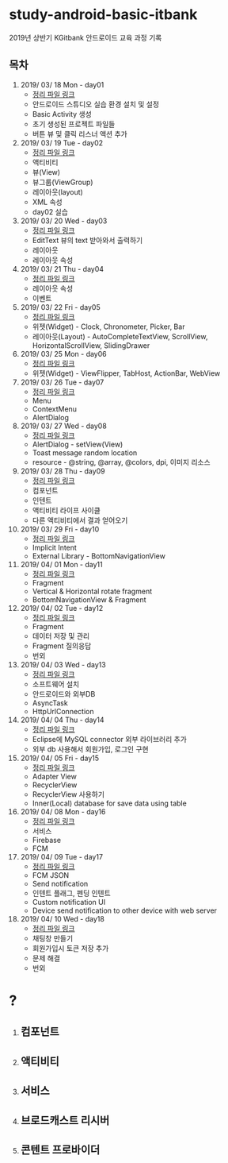 # study-android-basic-itbank
2019년 상반기 KGitbank 안드로이드 교육 과정 기록

## 목차
1. 2019/ 03/ 18 Mon - day01
   * [정리 파일 링크](https://github.com/pby2017/study-android-basic-itbank/blob/master/README_detail/20190318Mon.md)
   * 안드로이드 스튜디오 실습 환경 설치 및 설정
   * Basic Activity 생성
   * 초기 생성된 프로젝트 파일들
   * 버튼 뷰 및 클릭 리스너 액션 추가
2. 2019/ 03/ 19 Tue - day02
   * [정리 파일 링크](https://github.com/pby2017/study-android-basic-itbank/blob/master/README_detail/20190319Tue.md)
   * 액티비티
   * 뷰(View)
   * 뷰그룹(ViewGroup)
   * 레이아웃(layout)
   * XML 속성
   * day02 실습
3. 2019/ 03/ 20 Wed - day03
   * [정리 파일 링크](https://github.com/pby2017/study-android-basic-itbank/blob/master/README_detail/20190320Wed.md)
   * EditText 뷰의 text 받아와서 출력하기
   * 레이아웃
   * 레이아웃 속성
4. 2019/ 03/ 21 Thu - day04
   * [정리 파일 링크](https://github.com/pby2017/study-android-basic-itbank/blob/master/README_detail/20190321Thu.md)
   * 레이아웃 속성
   * 이벤트
5. 2019/ 03/ 22 Fri - day05
   * [정리 파일 링크](https://github.com/pby2017/study-android-basic-itbank/blob/master/README_detail/20190322Fri.md)
   * 위젯(Widget) - Clock, Chronometer, Picker, Bar
   * 레이아웃(Layout) - AutoCompleteTextView, ScrollView, HorizontalScrollView, SlidingDrawer
6. 2019/ 03/ 25 Mon - day06
   * [정리 파일 링크](https://github.com/pby2017/study-android-basic-itbank/blob/master/README_detail/20190325Mon.md)
   * 위젯(Widget) - ViewFlipper, TabHost, ActionBar, WebView
7. 2019/ 03/ 26 Tue - day07
   * [정리 파일 링크](https://github.com/pby2017/study-android-basic-itbank/blob/master/README_detail/20190326Tue.md)
   * Menu
   * ContextMenu
   * AlertDialog
8. 2019/ 03/ 27 Wed - day08
   * [정리 파일 링크](https://github.com/pby2017/study-android-basic-itbank/blob/master/README_detail/20190327Wed.md)
   * AlertDialog - setView(View)
   * Toast message random location
   * resource - @string, @array, @colors, dpi, 이미지 리소스
9. 2019/ 03/ 28 Thu - day09
   * [정리 파일 링크](https://github.com/pby2017/study-android-basic-itbank/blob/master/README_detail/20190328Thu.md)
   * 컴포넌트
   * 인텐트
   * 액티비티 라이프 사이클
   * 다른 액티비티에서 결과 얻어오기
10. 2019/ 03/ 29 Fri - day10
    * [정리 파일 링크](https://github.com/pby2017/study-android-basic-itbank/blob/master/README_detail/20190329Fri.md)
    * Implicit Intent
    * External Library - BottomNavigationView
11. 2019/ 04/ 01 Mon - day11
    * [정리 파일 링크](https://github.com/pby2017/study-android-basic-itbank/blob/master/README_detail/20190401Mon.md)
    * Fragment
    * Vertical & Horizontal rotate fragment
    * BottomNavigationView & Fragment
12. 2019/ 04/ 02 Tue - day12
    * [정리 파일 링크](https://github.com/pby2017/study-android-basic-itbank/blob/master/README_detail/20190402Tue.md)
    * Fragment
    * 데이터 저장 및 관리
    * Fragment 질의응답
    * 번외
13. 2019/ 04/ 03 Wed - day13
    * [정리 파일 링크](https://github.com/pby2017/study-android-basic-itbank/blob/master/README_detail/20190403Wed.md)
    * 소프트웨어 설치
    * 안드로이드와 외부DB
    * AsyncTask
    * HttpUrlConnection
14. 2019/ 04/ 04 Thu - day14
    * [정리 파일 링크](https://github.com/pby2017/study-android-basic-itbank/blob/master/README_detail/20190404Thu.md)
    * Eclipse에 MySQL connector 외부 라이브러리 추가
    * 외부 db 사용해서 회원가입, 로그인 구현
15. 2019/ 04/ 05 Fri - day15
    * [정리 파일 링크](https://github.com/pby2017/study-android-basic-itbank/blob/master/README_detail/20190405Fri.md)
    * Adapter View
    * RecyclerView
    * RecyclerView 사용하기
    * Inner(Local) database for save data using table
16. 2019/ 04/ 08 Mon - day16
    * [정리 파일 링크](https://github.com/pby2017/study-android-basic-itbank/blob/master/README_detail/20190408Mon.md)
    * 서비스
    * Firebase
    * FCM
17. 2019/ 04/ 09 Tue - day17
    * [정리 파일 링크](https://github.com/pby2017/study-android-basic-itbank/blob/master/README_detail/20190409Tue.md)
    * FCM JSON
    * Send notification
    * 인텐트 플래그, 펜딩 인텐트
    * Custom notification UI
    * Device send notification to other device with web server
17. 2019/ 04/ 10 Wed - day18
    * [정리 파일 링크](https://github.com/pby2017/study-android-basic-itbank/blob/master/README_detail/20190410Wed.md)
    * 채팅창 만들기
    * 회원가입시 토큰 저장 추가
    * 문제 해결
    * 번외
#
#
#
#
# ?
1. ## 컴포넌트
2. ## 액티비티
3. ## 서비스
4. ## 브로드캐스트 리시버
5. ## 콘텐트 프로바이더
